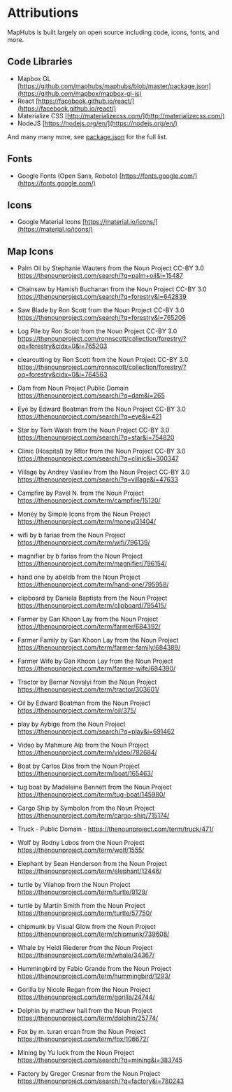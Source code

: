 # Attributions

MapHubs is built largely on open source including code, icons, fonts, and more.

## Code Libraries

* Mapbox GL [https://github.com/maphubs/maphubs/blob/master/package.json](https://github.com/mapbox/mapbox-gl-js)
* React [https://facebook.github.io/react/](https://facebook.github.io/react/)
* Materialize CSS [http://materializecss.com/](http://materializecss.com/)
* NodeJS [https://nodejs.org/en/](https://nodejs.org/en/)

And many many more, see [package.json](https://github.com/maphubs/maphubs/blob/master/package.json) for the full list.

## Fonts

* Google Fonts (Open Sans, Roboto) [https://fonts.google.com/](https://fonts.google.com/)

## Icons

* Google Material Icons [https://material.io/icons/](https://material.io/icons/)

## Map Icons

* Palm Oil by Stephanie Wauters from the Noun Project CC-BY 3.0 https://thenounproject.com/search/?q=palm+oil&i=15487
* Chainsaw by Hamish Buchanan from the Noun Project CC-BY 3.0 https://thenounproject.com/search/?q=forestry&i=642839
* Saw Blade by Ron Scott from the Noun Project CC-BY 3.0 https://thenounproject.com/search/?q=forestry&i=765206
* Log Pile by Ron Scott from the Noun Project CC-BY 3.0 https://thenounproject.com/ronnscott/collection/forestry/?oq=forestry&cidx=0&i=765203
* clearcutting by Ron Scott from the Noun Project CC-BY 3.0 https://thenounproject.com/ronnscott/collection/forestry/?oq=forestry&cidx=0&i=764563
* Dam from Noun Project Public Domain https://thenounproject.com/search/?q=dam&i=265
* Eye by Edward Boatman from the Noun Project CC-BY 3.0  https://thenounproject.com/search/?q=eye&i=421
* Star by Tom Walsh from the Noun Project CC-BY 3.0 https://thenounproject.com/search/?q=star&i=754820
* Clinic (Hospital) by Rflor from the Noun Project CC-BY 3.0 https://thenounproject.com/search/?q=clinic&i=300347
* Village by Andrey Vasiliev from the Noun Project CC-BY 3.0 https://thenounproject.com/search/?q=village&i=47633

* Campfire by Pavel N. from the Noun Project https://thenounproject.com/term/campfire/15120/
* Money by Simple Icons from the Noun Project https://thenounproject.com/term/money/31404/

* wifi by b farias from the Noun Project https://thenounproject.com/term/wifi/796139/

* magnifier by b farias from the Noun Project https://thenounproject.com/term/magnifier/796154/

* hand one by abeldb from the Noun Project https://thenounproject.com/term/hand-one/795958/

* clipboard by Daniela Baptista from the Noun Project https://thenounproject.com/term/clipboard/795415/

* Farmer by Gan Khoon Lay from the Noun Project https://thenounproject.com/term/farmer/684392/

* Farmer Family by Gan Khoon Lay from the Noun Project https://thenounproject.com/term/farmer-family/684389/

* Farmer Wife by Gan Khoon Lay from the Noun Project https://thenounproject.com/term/farmer-wife/684390/

* Tractor by Bernar  Novalyi from the Noun Project https://thenounproject.com/term/tractor/303601/

* Oil by Edward Boatman from the Noun Project https://thenounproject.com/term/oil/375/

* play by Aybige from the Noun Project https://thenounproject.com/search/?q=play&i=691462

* Video by Mahmure Alp from the Noun Project https://thenounproject.com/term/video/782684/

* Boat by Carlos Dias from the Noun Project https://thenounproject.com/term/boat/165463/

* tug boat by Madeleine Bennett from the Noun Project https://thenounproject.com/term/tug-boat/145980/

* Cargo Ship by Symbolon from the Noun Project https://thenounproject.com/term/cargo-ship/715174/

* Truck - Public Domain - https://thenounproject.com/term/truck/471/

* Wolf by Rodny Lobos from the Noun Project https://thenounproject.com/term/wolf/1555/

* Elephant by Sean Henderson from the Noun Project https://thenounproject.com/term/elephant/12446/

* turtle by Vilahop from the Noun Project https://thenounproject.com/term/turtle/9129/

* turtle by Martin Smith from the Noun Project https://thenounproject.com/term/turtle/57750/

* chipmunk by Visual Glow from the Noun Project https://thenounproject.com/term/chipmunk/739608/

* Whale by Heidi Riederer from the Noun Project https://thenounproject.com/term/whale/34367/

* Hummingbird by Fabio Grande from the Noun Project https://thenounproject.com/term/hummingbird/1293/

* Gorilla by Nicole Regan from the Noun Project https://thenounproject.com/term/gorilla/24744/

* Dolphin by matthew hall from the Noun Project https://thenounproject.com/term/dolphin/25774/

* Fox by m. turan ercan from the Noun Project https://thenounproject.com/term/fox/106672/

* Mining by Yu luck from the Noun Project https://thenounproject.com/search/?q=mining&i=383745

* Factory by Gregor Cresnar from the Noun Project https://thenounproject.com/search/?q=factory&i=780243